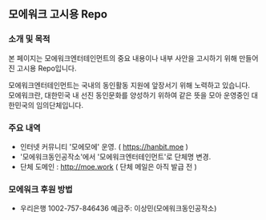 ## 모에워크 고시용 Repo ##
### 소개 및 목적 ###
본 페이지는 모에워크엔터테인먼트의 중요 내용이나 내부 사안을 고시하기 위해 만들어진 고시용 Repo입니다.

모에워크엔터테인먼트는 국내의 동인활동 지원에 앞장서기 위해 노력하고 있습니다.
<br>
모에워크란, 대한민국 내 선진 동인문화를 양성하기 위하여 같은 뜻을 모아 운영중인 대한민국의 임의단체입니다.

### 주요 내역 ###
 - 인터넷 커뮤니티 '모에모에' 운영. ( https://hanbit.moe )
 - '모에워크동인공작소'에서 '모에워크엔터테인먼트'로 단체명 변경.
 - 단체 도메인 : http://moe.work ( 단체 메일은 아직 발급 전 )
 
### 모에워크 후원 방법 ###
 - 우리은행 1002-757-846436 예금주: 이상민(모에워크동인공작소)
